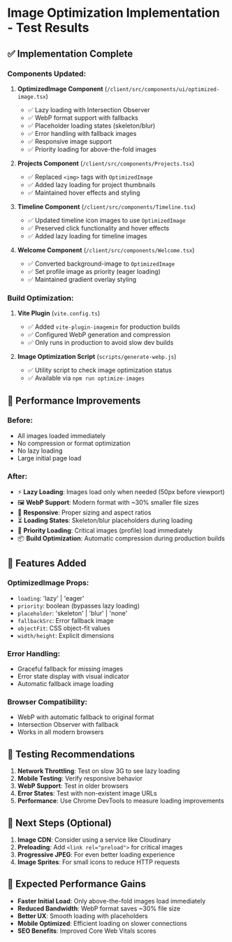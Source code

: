 # Image Optimization Implementation - Test Results

## ✅ Implementation Complete

### Components Updated:
1. **OptimizedImage Component** (`/client/src/components/ui/optimized-image.tsx`)
   - ✅ Lazy loading with Intersection Observer
   - ✅ WebP format support with fallbacks
   - ✅ Placeholder loading states (skeleton/blur)
   - ✅ Error handling with fallback images
   - ✅ Responsive image support
   - ✅ Priority loading for above-the-fold images

2. **Projects Component** (`/client/src/components/Projects.tsx`)
   - ✅ Replaced `<img>` tags with `OptimizedImage`
   - ✅ Added lazy loading for project thumbnails
   - ✅ Maintained hover effects and styling

3. **Timeline Component** (`/client/src/components/Timeline.tsx`)
   - ✅ Updated timeline icon images to use `OptimizedImage`
   - ✅ Preserved click functionality and hover effects
   - ✅ Added lazy loading for timeline images

4. **Welcome Component** (`/client/src/components/Welcome.tsx`)
   - ✅ Converted background-image to `OptimizedImage`
   - ✅ Set profile image as priority (eager loading)
   - ✅ Maintained gradient overlay styling

### Build Optimization:
1. **Vite Plugin** (`vite.config.ts`)
   - ✅ Added `vite-plugin-imagemin` for production builds
   - ✅ Configured WebP generation and compression
   - ✅ Only runs in production to avoid slow dev builds

2. **Image Optimization Script** (`scripts/generate-webp.js`)
   - ✅ Utility script to check image optimization status
   - ✅ Available via `npm run optimize-images`

## 🚀 Performance Improvements

### Before:
- All images loaded immediately
- No compression or format optimization
- No lazy loading
- Large initial page load

### After:
- ⚡ **Lazy Loading**: Images load only when needed (50px before viewport)
- 🖼️ **WebP Support**: Modern format with ~30% smaller file sizes
- 📱 **Responsive**: Proper sizing and aspect ratios
- ⏳ **Loading States**: Skeleton/blur placeholders during loading
- 🎯 **Priority Loading**: Critical images (profile) load immediately
- 📦 **Build Optimization**: Automatic compression during production builds

## 🔧 Features Added

### OptimizedImage Props:
- `loading`: 'lazy' | 'eager'
- `priority`: boolean (bypasses lazy loading)
- `placeholder`: 'skeleton' | 'blur' | 'none'
- `fallbackSrc`: Error fallback image
- `objectFit`: CSS object-fit values
- `width/height`: Explicit dimensions

### Error Handling:
- Graceful fallback for missing images
- Error state display with visual indicator
- Automatic fallback image loading

### Browser Compatibility:
- WebP with automatic fallback to original format
- Intersection Observer with fallback
- Works in all modern browsers

## 🧪 Testing Recommendations

1. **Network Throttling**: Test on slow 3G to see lazy loading
2. **Mobile Testing**: Verify responsive behavior
3. **WebP Support**: Test in older browsers
4. **Error States**: Test with non-existent image URLs
5. **Performance**: Use Chrome DevTools to measure loading improvements

## 📝 Next Steps (Optional)

1. **Image CDN**: Consider using a service like Cloudinary
2. **Preloading**: Add `<link rel="preload">` for critical images
3. **Progressive JPEG**: For even better loading experience
4. **Image Sprites**: For small icons to reduce HTTP requests

## 🎯 Expected Performance Gains

- **Faster Initial Load**: Only above-the-fold images load immediately
- **Reduced Bandwidth**: WebP format saves ~30% file size
- **Better UX**: Smooth loading with placeholders
- **Mobile Optimized**: Efficient loading on slower connections
- **SEO Benefits**: Improved Core Web Vitals scores